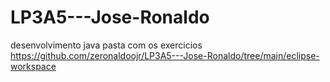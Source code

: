 # LP3A5---Jose-Ronaldo
desenvolvimento java
pasta com os exercicios 
https://github.com/zeronaldoojr/LP3A5---Jose-Ronaldo/tree/main/eclipse-workspace
